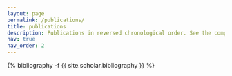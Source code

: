 ```yaml
---
layout: page
permalink: /publications/
title: publications
description: Publications in reversed chronological order. See the complete overview in <a href="/_pages/cv.md">cv</a>.
nav: true
nav_order: 2
---
```

<!-- _pages/publications.md -->
<div class="publications">

{% bibliography -f {{ site.scholar.bibliography }} %}

</div>

